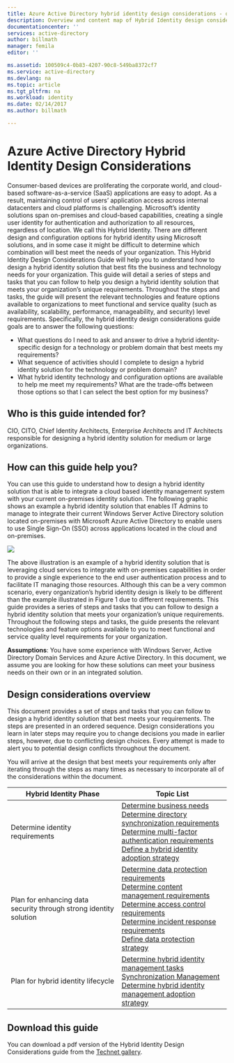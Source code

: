 ```yaml
---
title: Azure Active Directory hybrid identity design considerations - overview | Microsoft Docs
description: Overview and content map of Hybrid Identity design considerations guide
documentationcenter: ''
services: active-directory
author: billmath
manager: femila
editor: ''

ms.assetid: 100509c4-0b83-4207-90c8-549ba8372cf7
ms.service: active-directory
ms.devlang: na
ms.topic: article
ms.tgt_pltfrm: na
ms.workload: identity
ms.date: 02/14/2017
ms.author: billmath

---
```

# Azure Active Directory Hybrid Identity Design Considerations
Consumer-based devices are proliferating the corporate world, and cloud-based software-as-a-service (SaaS) applications are easy to adopt. As a result, maintaining control of users’ application access across internal datacenters and cloud platforms is challenging.  Microsoft’s identity solutions span on-premises and cloud-based capabilities, creating a single user identity for authentication and authorization to all resources, regardless of location. We call this Hybrid Identity. There are different design and configuration options for hybrid identity using Microsoft solutions, and in some case it might be difficult to determine which combination will best meet the needs of your organization. This Hybrid Identity Design Considerations Guide will help you to understand how to design a hybrid identity solution that best fits the business and technology needs for your organization.  This guide will detail a series of steps and tasks that you can follow to help you design a hybrid identity solution that meets your organization’s unique requirements. Throughout the steps and tasks, the guide will present the relevant technologies and feature options available to organizations to meet functional and service quality (such as availability, scalability, performance, manageability, and security) level requirements. 
Specifically, the hybrid identity design considerations guide goals are to answer the following questions: 

* What questions do I need to ask and answer to drive a hybrid identity-specific design for a technology or problem domain that best meets my requirements?
* What sequence of activities should I complete to design a hybrid identity solution for the technology or problem domain? 
* What hybrid identity technology and configuration options are available to help me meet my requirements? What are the trade-offs between those options so that I can select the best option for my business?

## Who is this guide intended for?
 CIO, CITO, Chief Identity Architects, Enterprise Architects and IT Architects responsible for designing a hybrid identity solution for medium or large organizations.

## How can this guide help you?
You can use this guide to understand how to design a hybrid identity solution that is able to integrate a cloud based identity management system with your current on-premises identity solution. The following graphic shows an example a hybrid identity solution that enables IT Admins to manage to integrate their current Windows Server Active Directory solution located on-premises with Microsoft Azure Active Directory to enable users to use Single Sign-On (SSO) across applications located in the cloud and on-premises.

![](./media/hybrid-id-design-considerations/hybridID-example.png)

The above illustration is an example of a hybrid identity solution that is leveraging cloud services to integrate with on-premises capabilities in order to provide a single experience to the end user authentication process and to facilitate IT managing those resources. Although this can be a very common scenario, every organization’s hybrid identity design is likely to be different than the example illustrated in Figure 1 due to different requirements. 
This guide provides a series of steps and tasks that you can follow to design a hybrid identity solution that meets your organization’s unique requirements. Throughout the following steps and tasks, the guide presents the relevant technologies and feature options available to you to meet functional and service quality level requirements for your organization.

**Assumptions**: You have some experience with Windows Server, Active Directory Domain Services and Azure Active Directory. In this document, we assume you are looking for how these solutions can meet your business needs on their own or in an integrated solution.

## Design considerations overview
This document provides a set of steps and tasks that you can follow to design a hybrid identity solution that best meets your requirements. The steps are presented in an ordered sequence. Design considerations you learn in later steps may require you to change decisions you made in earlier steps, however, due to conflicting design choices. Every attempt is made to alert you to potential design conflicts throughout the document. 

You will arrive at the design that best meets your requirements only after iterating through the steps as many times as necessary to incorporate all of the considerations within the document. 

| Hybrid Identity Phase | Topic List |
| --- | --- |
| Determine identity requirements |[Determine business needs](active-directory-hybrid-identity-design-considerations-business-needs.md)<br> [Determine directory synchronization requirements](active-directory-hybrid-identity-design-considerations-directory-sync-requirements.md)<br> [Determine multi-factor authentication requirements](active-directory-hybrid-identity-design-considerations-multifactor-auth-requirements.md)<br> [Define a hybrid identity adoption strategy](active-directory-hybrid-identity-design-considerations-identity-adoption-strategy.md) |
| Plan for enhancing data security through strong identity solution |[Determine data protection requirements](active-directory-hybrid-identity-design-considerations-dataprotection-requirements.md) <br> [Determine content management requirements](active-directory-hybrid-identity-design-considerations-contentmgt-requirements.md)<br> [Determine access control requirements](active-directory-hybrid-identity-design-considerations-accesscontrol-requirements.md)<br> [Determine incident response requirements](active-directory-hybrid-identity-design-considerations-incident-response-requirements.md) <br> [Define data protection strategy](active-directory-hybrid-identity-design-considerations-data-protection-strategy.md) |
| Plan for hybrid identity lifecycle |[Determine hybrid identity management tasks](active-directory-hybrid-identity-design-considerations-hybrid-id-management-tasks.md) <br> [Synchronization Management](active-directory-hybrid-identity-design-considerations-hybrid-id-management-tasks.md)<br> [Determine hybrid identity management adoption strategy](active-directory-hybrid-identity-design-considerations-lifecycle-adoption-strategy.md) |

## Download this guide
You can download a pdf version of the Hybrid Identity Design Considerations guide from the [Technet gallery](https://gallery.technet.microsoft.com/Azure-Hybrid-Identity-b06c8288). 

